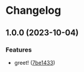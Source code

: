 # Changelog

## 1.0.0 (2023-10-04)


### Features

* greet! ([7be1433](https://github.com/korosuke613/demo-release-please-for-gh-action/commit/7be1433469065d5f6aebcaf946b5293b3ee53ddb))
